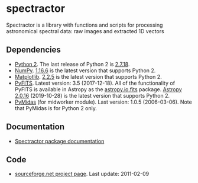 # spectractor
Spectractor is a library with functions and scripts for processing astronomical spectral data: raw images and extracted 1D vectors

## Dependencies
<ul>
  <li>
    <a href="https://www.python.org/" target="_blank" rel="noopener noreferrer">Python 2</a>.
    The last release of Python 2 is <a href="https://www.python.org/downloads/release/python-2718/" target="_blank" rel="noopener noreferrer">2.7.18</a>.
  </li>
  <li>
    <a href="https://numpy.org/" target="_blank" rel="noopener noreferrer">NumPy</a>.
    <a href="https://pypi.org/project/numpy/1.16.6/" target="_blank" rel="noopener noreferrer">1.16.6</a> is the latest version that supports Python 2.
  </li>
  <li>
    <a href="https://matplotlib.org/" target="_blank" rel="noopener noreferrer">Matplotlib</a>.
    <a href="https://pypi.org/project/matplotlib/2.2.5/" target="_blank" rel="noopener noreferrer">2.2.5</a> is the latest version that supports Python 2.
  </li>
  <li>
    <a href="https://github.com/spacetelescope/PyFITS" target="_blank" rel="noopener noreferrer">PyFITS</a>.
    Latest version: 3.5 (2017-12-18).
    All of the functionality of PyFITS is available in Astropy as the
    <a href="https://docs.astropy.org/en/latest/io/fits/" target="_blank" rel="noopener noreferrer">astropy.io.fits</a> package.
    <a href="https://pypi.org/project/astropy/2.0.16/" target="_blank" rel="noopener noreferrer">Astropy 2.0.16</a> (2019-10-28) is the latest version that supports Python 2.</li>
  <li>
    <a href="https://www.eso.org/sci/software/sampo/pymidas/download_page.php" target="_blank" rel="noopener noreferrer">PyMidas</a>
    (for midworker module).
    Last version: 1.0.5 (2006-03-06). Note that PyMidas is for Python 2 only.</li>
</ul>

## Documentation
* [Spectractor package documentation](http://spectractor.sourceforge.net/)

## Code
* [sourceforge.net project page](https://sourceforge.net/projects/spectractor/).
Last update: 2011-02-09
